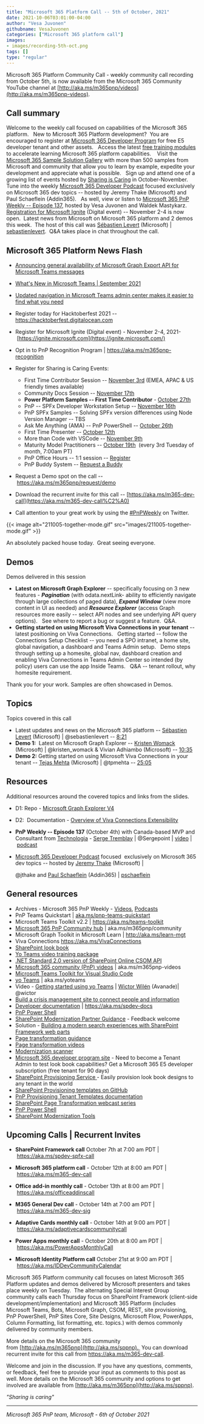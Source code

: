 ```yaml
---
title: "Microsoft 365 Platform Call -- 5th of October, 2021"
date: 2021-10-06T03:01:00-04:00
author: "Vesa Juvonen"
githubname: VesaJuvonen
categories: ["Microsoft 365 platform call"]
images:
- images/recording-5th-oct.png
tags: []
type: "regular"
---
```


Microsoft 365 Platform Community Call - weekly community call recording from October 5th, is now available from the Microsoft 365 Community YouTube channel at [http://aka.ms/m365pnp/videos](http://aka.ms/m365pnp-videos).


## Call summary

Welcome to the weekly call focused on capabilities of the Microsoft 365 platform.   New to Microsoft 365 Platform development?  You are encouraged to register at [Microsoft 365 Developer Program](https://aka.ms/m365/devprogram) for free E5 developer tenant and other assets.   Access the latest [free training modules](https://aka.ms/m365/dev/learn) to accelerate learning Microsoft 365 platform capabilities.    Visit the [Microsoft 365 Sample Solution Gallery](https://aka.ms/m365/samples) with more than 500 samples from Microsoft and community that allow you to learn by example, expedite your development and appreciate what is possible.   Sign up and attend one of a growing list of events hosted by [Sharing is Caring](https://pnp.github.io/sharing-is-caring/) in October-November.  Tune into the weekly [Microsoft 365 Developer Podcast](https://m365devpodcast.com) focused exclusively on Microsoft 365 dev topics -- hosted by Jeremy Thake (Microsoft) and Paul Schaeflein (Addin365).   As well, view or listen to [Microsoft 365 PnP Weekly -- Episode 137](https://techcommunity.microsoft.com/t5/microsoft-365-pnp-blog/microsoft-365-pnp-weekly-episode-137-serge-tremblay-technologia/ba-p/2809397), hosted by Vesa Juvonen and Waldek Mastykarz.   [Registration for Microsoft Ignite](https://ignite.microsoft.com) (Digital event) -- November 2-4 is now open.  Latest news from Microsoft on Microsoft 365 platform and 2 demos this week.  The host of this call was [Sébastien Levert](https://twitter.com/sebastienlevert) (Microsoft) | [sebastienlevert](https://github.com/sebastienlevert).  Q&A takes place in chat throughout the call.

## Microsoft 365 Platform News Flash

-   [Announcing general availability of Microsoft Graph Export API for
    Microsoft Teams
    messages](https://developer.microsoft.com/microsoft-365/blogs/announcing-general-availability-of-microsoft-graph-export-api-for-microsoft-teams-messages/)
-   [What's New in Microsoft Teams | September
    2021](https://techcommunity.microsoft.com/t5/microsoft-teams-blog/what-s-new-in-microsoft-teams-september-2021/ba-p/2793627)
-   [Updated navigation in Microsoft Teams admin center makes it easier
    to find what you
    need](https://techcommunity.microsoft.com/t5/microsoft-teams-blog/updated-navigation-in-microsoft-teams-admin-center-makes-it/ba-p/2801281)

-   Register today for Hacktoberfest 2021 --
    <https://hacktoberfest.digitalocean.com>
-   Register for Microsoft Ignite (Digital event) - November 2-4,
    2021- [https://ignite.microsoft.com](https://ignite.microsoft.com/)
-   Opt in to PnP Recognition Program
    | <https://aka.ms/m365pnp-recognition>
-   Register for Sharing is Caring Events:
    -   First Time Contributor Session -- [November
        3rd](https://forms.office.com/Pages/ResponsePage.aspx?id=KtIy2vgLW0SOgZbwvQuRaXDXyCl9DkBHq4A2OG7uLpdUREZVRDVYUUJLT1VNRDM4SjhGMlpUNzBORy4u)
        (EMEA, APAC & US friendly times available)
    -   Community Docs Session -- [November
        17th](https://forms.office.com/Pages/ResponsePage.aspx?id=KtIy2vgLW0SOgZbwvQuRaXDXyCl9DkBHq4A2OG7uLpdUOUdFR0U1STdGS0lXUDA2Sk1YSE1WMEtHSy4u)
          
    -   **Power Platform Samples -- First Time Contributor** - [October
        27th](https://forms.office.com/pages/responsepage.aspx?id=KtIy2vgLW0SOgZbwvQuRaXDXyCl9DkBHq4A2OG7uLpdUMTFJWFFGVUxBNUFZQjZWRUdaOE5BMFkwNS4u)
    -   PnP -- SPFx Developer Workstation Setup -- [November
        16th](https://forms.office.com/Pages/ResponsePage.aspx?id=KtIy2vgLW0SOgZbwvQuRaXDXyCl9DkBHq4A2OG7uLpdUM0xJTFJZN01MWlZQVFc3UjgxRUxQQkhDSS4u)
    -   PnP SPFx Samples -- Solving SPFx version differences using Node
        Version Manager -- TBS 
    -   Ask Me Anything (AMA) -- PnP PowerShell -- [October
        26th](https://forms.office.com/Pages/ResponsePage.aspx?id=KtIy2vgLW0SOgZbwvQuRaXDXyCl9DkBHq4A2OG7uLpdUMElCOUdaTkUwQVI2UVBITExPSTU3WjJRTS4u)
    -   First Time Presenter -- [October
        12th](https://forms.office.com/Pages/ResponsePage.aspx?id=KtIy2vgLW0SOgZbwvQuRaXDXyCl9DkBHq4A2OG7uLpdUNDJOOU5JREc2TUhCVzNGTTJFUldSUUNUSy4u)
    -   More than Code with VSCode -- [November
        9th](https://forms.office.com/Pages/ResponsePage.aspx?id=KtIy2vgLW0SOgZbwvQuRaXDXyCl9DkBHq4A2OG7uLpdURFZPM00xREdYMzVIOEJCWUhWRzBVMlRJWS4u)  
    -   Maturity Model Practitioners -- [October
        19th](https://forms.office.com/Pages/ResponsePage.aspx?id=KtIy2vgLW0SOgZbwvQuRaXDXyCl9DkBHq4A2OG7uLpdUODY3NVRFQ0E4SFg5WlI1TU83WFJQRklZSy4u) 
        (every 3rd Tuesday of month, 7:00am PT)
    -   PnP Office Hours -- 1:1 session --
        [Register](https://outlook.office365.com/owa/calendar/PnPSharingisCaring@warner.digital/bookings/)
    -   PnP Buddy System -- [Request a
        Buddy](https://forms.office.com/Pages/ResponsePage.aspx?id=KtIy2vgLW0SOgZbwvQuRaXDXyCl9DkBHq4A2OG7uLpdUMjRRUVg4NElZUUJLTEY1TVVSVDJFRFpLRS4u)
-   Request a Demo spot on the
    call -- <https://aka.ms/m365pnp/request/demo>
-   Download the recurrent invite for this call
    -- [https://aka.ms/m365-dev-call](https://aka.ms/m365-dev-call%C2%A0)
-   Call attention to your great work by using
    the [#PnPWeekly](https://twitter.com/hashtag/PnPWeekly?src=hashtag_click) on
    Twitter.

{{< image alt="211005-together-mode.gif" src="images/211005-together-mode.gif" >}}

An absolutely packed house today.  Great seeing everyone.

## Demos

Demos delivered in this session

-   **Latest on Microsoft Graph Explorer** -- specifically focusing on 3
    new features - ***Pagination*** (with odata.nextLink- ability to
    efficiently navigate through large collections of paged data),
    ***Expand Window*** (view more content in UI as needed) and
    ***Resource Explorer*** (access Graph resources more easily --
    select API nodes and see underlying API query options).   See where
    to report a bug or suggest a feature.  Q&A.   
-   **Getting started on using Microsoft Viva Connections in your tenant** -- latest positioning on Viva Connections.   Getting started -- follow the Connections Setup Checklist -- you need a SPO intranet, a home site, global navigation, a dashboard and Teams Admin setup.   Demo steps through setting up a homesite, global nav, dashboard creation and enabling Viva Connections in Teams Admin Center so intended (by policy) users can use the app Inside Teams.   Q&A -- tenant rollout, why homesite requirement.

Thank you for your work. Samples are often showcased in Demos.

## Topics

Topics covered in this call

-   Latest updates and news on the Microsoft 365 platform -- [Sébastien
    Levert](https://twitter.com/sebastienlevert) (Microsoft) |
    @sebastienlevert -- [8:21](https://youtu.be/4LFP1Zyerq4?t=501)
-   **Demo 1:**  Latest on Microsoft Graph Explorer -- [Kristen
    Womack](https://twitter.com/kristen_womack) (Microsoft) |
    @kristen_womack & Vivian Adhiambo (Microsoft) --
    [10:35](https://youtu.be/4LFP1Zyerq4?t=635)
-   **Demo 2:** Getting started on using Microsoft Viva Connections in
    your tenant -- [Tejas Mehta](https://twitter.com/tpmehta) (Microsoft)
    | @tpmehta -- [25:05](https://youtu.be/4LFP1Zyerq4?t=1505)

## Resources

Additional resources around the covered topics and links from the
slides.

-   D1: Repo - [Microsoft Graph Explorer
    V4](https://github.com/microsoftgraph/microsoft-graph-explorer-v4) 

-   D2:  Documentation - [Overview of Viva Connections
    Extensibility](https://docs.microsoft.com/sharepoint/dev/spfx/viva/overview-viva-connections) 

-   **PnP Weekly -- Episode 137** (October 4th) with Canada-based MVP
    and Consultant from [Technologia](https://www.technologia.com/en) -
    [Serge Tremblay](https://twitter.com/Sergepoint) | @Sergepoint
    | [video](https://techcommunity.microsoft.com/t5/microsoft-365-pnp-blog/microsoft-365-pnp-weekly-episode-137-serge-tremblay-technologia/ba-p/2809397) | [podcast](https://pnpweekly.podbean.com/e/microsoft-365-pnp-weekly-episode-137-%E2%80%93-4th-of-october-2021/)

-   [Microsoft 365 Developer
    Podcast](https://m365devpodcast.com/) focused  exclusively on
    Microsoft 365 dev topics -- hosted by [Jeremy
    Thake](https://twitter.com/jthake) (Microsoft) |

    @jthake and [Paul
    Schaeflein](https://twitter.com/paulschaeflein) (Addin365)
    | [pschaeflein](https://github.com/pschaeflein)

## General resources

-   Archives - Microsoft 365 PnP Weekly
    - [Videos](https://www.youtube.com/playlist?list=PLR9nK3mnD-OVYI-St_CBiFfuL4CZbBpkC), [Podcasts](https://pnpweekly.podbean.com/)  
-   PnP Teams Quickstart
    | [aka.ms/pnp-teams-quickstart](https://aka.ms/pnp-teams-quickstart)
-   Microsoft Teams Toolkit v2.2 | <https://aka.ms/teams-toolkit>
-   [Microsoft 365 PnP Community
    hub](https://techcommunity.microsoft.com/t5/microsoft-365-pnp/ct-p/Microsoft365PnP) |
    aka.ms/m365pnp/community 
-   Microsoft Graph Toolkit in Microsoft Learn
    | <http://aka.ms/learn-mgt>
-   Viva Connections <https://aka.ms/VivaConnections>
-   [SharePoint look
    book](https://lookbook.microsoft.com/?WT.mc_id=m365-24198-cxa)
-   [Yo Teams video training package](http://aka.ms/yoteams-training)
-   [.NET Standard 2.0 version of SharePoint Online CSOM
    API](https://developer.microsoft.com/microsoft-365/blogs/net-standard-version-of-sharepoint-online-csom-apis?WT.mc_id=m365-24198-cxa)
-   [Microsoft 365 community (PnP)
    videos](http://aka.ms/m365pnp-videos) | aka.ms/m365pnp-videos
-   [Microsoft Teams Toolkit for Visual Studio
    Code](https://marketplace.visualstudio.com/items?itemName=TeamsDevApp.ms-teams-vscode-extension)
-   [yo Teams](http://aka.ms/yoteams) | aka.ms/yoteams
-   Video - [Getting started using yo
    Teams](https://youtu.be/w0OrFkzNC10) | [Wictor
    Wilén](https://twitter.com/wictor) (Avanade)| @wictor
-   [Build a crisis management site to connect people and
    information](https://techcommunity.microsoft.com/t5/microsoft-sharepoint-blog/build-a-crisis-management-site-to-connect-people-and-information/ba-p/1216791?WT.mc_id=m365-24198-cxa)
-   [Developer
    documentation](http://aka.ms/spdev-docs) | <https://aka.ms/spdev-docs>
-   [PnP Power Shell](https://aka.ms/sppnp-powershell)
-   [SharePoint Modernization Partner
    Guidance](http://aka.ms/sppnp-modernization-partnerguidance) -
    Feedback welcome
-   Solution - [Building a modern search experiences with SharePoint
    Framework web parts](https://aka.ms/pnp-modern-search)
-   [Page transformation
    guidance](https://aka.ms/sppnp-pagetransformation)
-   [Page transformation
    videos](https://aka.ms/sppnp-pagetransformationvideos)
-   [Modernization scanner](https://aka.ms/sppnp-modernizationscanner)
-   [Microsoft 365 developer program
    site](https://developer.microsoft.com/office/dev-program?WT.mc_id=m365-24198-cxa) -
    Need to become a Tenant Admin to test look book capabilities? Get a
    Microsoft 365 E5 developer subscription (free tenant for 90 days)
-   [SharePoint Provisioning
    Service ](https://lookbook.microsoft.com/)- Easily provision
    look book designs to any tenant in the world
-   [SharePoint Provisioning templates on
    GitHub](https://github.com/SharePoint/sp-dev-provisioning-templates)
-   [PnP Provisioning Tenant Templates
    documentation](https://docs.microsoft.com/sharepoint/dev/solution-guidance/pnp-provisioning-tenant-templates?WT.mc_id=m365-24198-cxa)
-   [SharePoint Page Transformation webcast
    series](https://developer.microsoft.com/sharepoint/blogs/sharepoint-page-transformation-webcast-series?WT.mc_id=m365-24198-cxa)
-   [PnP Power Shell](https://aka.ms/sppnp-powershell)
-   [SharePoint Modernization
    Tools](https://github.com/SharePoint/sp-dev-modernization/tree/dev/Tools)


## Upcoming Calls | Recurrent Invites

-   **SharePoint Framework call** October 7th at 7:00 am PDT
    | <https://aka.ms/spdev-spfx-call>
-   **Microsoft 365 platform call** - October 12th at 8:00 am PDT
    | <https://aka.ms/m365-dev-call>
-   **Office add-in monthly call** - October 13th at 8:00 am PDT
    | <https://aka.ms/officeaddinscall>
-   **M365 General Dev call** - October 14th at 7:00 am PDT
    | <https://aka.ms/m365-dev-sig>
-   **Adaptive Cards monthly call** - October 14th at 9:00 am PDT
| <https://aka.ms/adaptivecardscommunitycall>

-   **Power Apps monthly call** - October 20th at 8:00 am PDT
    | <https://aka.ms/PowerAppsMonthlyCall>
-   **Microsoft Identity Platform call** October 21st at 9:00 am
    PDT | <https://aka.ms/IDDevCommunityCalendar>

Microsoft 365 Platform community call focuses on latest Microsoft 365 Platform updates and demos delivered by Microsoft presenters and takes place weekly on Tuesday.  The alternating Special Interest Group community calls each Thursday focus on SharePoint Framework (client-side development/implementation) and Microsoft 365 Platform (includes Microsoft Teams, Bots, Microsoft Graph, CSOM, REST, site provisioning, PnP PowerShell, PnP Sites Core, Site Designs, Microsoft Flow, PowerApps, Column Formatting, list formatting, etc. topics.) with demos commonly delivered by community members. 

More details on the Microsoft 365 community from [http://aka.ms/m365pnp](http://aka.ms/sppnp).  You can download recurrent invite for this call from <https://aka.ms/m365-dev-call>.  

Welcome and join in the discussion. If you have any questions, comments, or feedback, feel free to provide your input as comments to this post as well. More details on the Microsoft 365 community and options to get involved are available from [http://aka.ms/m365pnp](http://aka.ms/sppnp).


*"Sharing is caring"*

------------------------------------------------------------------------

*Microsoft 365 PnP team, Microsoft - 6th of October 2021*
